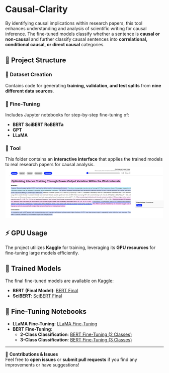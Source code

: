 # Causal-Clarity  

By identifying causal implications within research papers, this tool enhances understanding and analysis of scientific writing for causal inference. The fine-tuned models classify whether a sentence is **causal or non-causal** and further classify causal sentences into **correlational, conditional causal, or direct causal** categories.  

## 📁 Project Structure  

### 📂 Dataset Creation  
Contains code for generating **training, validation, and test splits** from **nine different data sources**.  

### 📂 Fine-Tuning  
Includes Jupyter notebooks for step-by-step fine-tuning of:  
- **BERT SciBERT RoBERTa** 
- **GPT**  
- **LLaMA**  

### 📂 Tool  
This folder contains an **interactive interface** that applies the trained models to real research papers for causal analysis.  
![Causal Analysis Tool](/Images/highlights.png)

## ⚡ GPU Usage  
The project utilizes **Kaggle** for training, leveraging its **GPU resources** for fine-tuning large models efficiently.  

## 🔗 Trained Models  
The final fine-tuned models are available on Kaggle:  
- **BERT (Final Model)**: [BERT Final](https://www.kaggle.com/models/tessaa/2_bert_final/)  
- **SciBERT**: [SciBERT Final](https://www.kaggle.com/models/tessaa/scibert_)  

## 📌 Fine-Tuning Notebooks  
- **LLaMA Fine-Tuning**: [LLaMA Fine-Tuning](https://www.kaggle.com/code/tessaa/llama)  
- **BERT Fine-Tuning**:  
  - **2-Class Classification**: [BERT Fine-Tuning (2 Classes)](https://www.kaggle.com/code/tessaa/bert-fine-tuning)  
  - **3-Class Classification**: [BERT Fine-Tuning (3 Classes)](https://www.kaggle.com/code/tessaa/3-classes-bert-finetuning)  

---

🚀 **Contributions & Issues**  
Feel free to **open issues** or **submit pull requests** if you find any improvements or have suggestions!  

